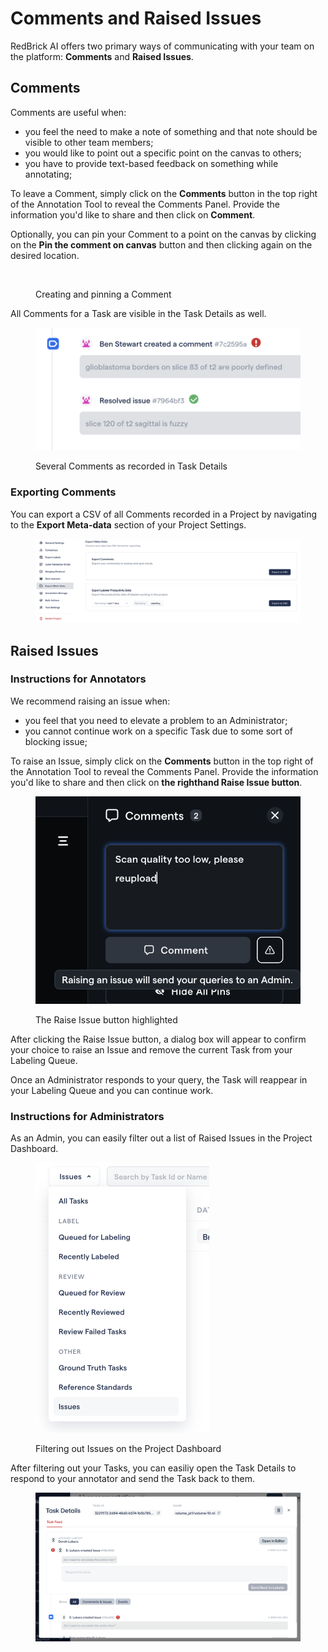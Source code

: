 # Comments and Raised Issues

RedBrick AI offers two primary ways of communicating with your team on the platform: **Comments** and **Raised Issues**.

## Comments

Comments are useful when:

* you feel the need to make a note of something and that note should be visible to other team members;
* you would like to point out a specific point on the canvas to others;
* you have to provide text-based feedback on something while annotating;

To leave a Comment, simply click on the **Comments** button in the top right of the Annotation Tool to reveal the Comments Panel. Provide the information you'd like to share and then click on **Comment**.

Optionally, you can pin your Comment to a point on the canvas by clicking on the **Pin the comment on canvas** button and then clicking again on the desired location.

<figure><img src="../.gitbook/assets/comments-pinning.gif" alt=""><figcaption><p>Creating and pinning a Comment</p></figcaption></figure>

All Comments for a Task are visible in the Task Details as well.

<figure><img src="../.gitbook/assets/image (26).png" alt=""><figcaption><p>Several Comments as recorded in Task Details</p></figcaption></figure>

### Exporting Comments

You can export a CSV of all Comments recorded in a Project by navigating to the **Export Meta-data** section of your Project Settings.

<figure><img src="../.gitbook/assets/image (30).png" alt=""><figcaption></figcaption></figure>

## Raised Issues

### Instructions for Annotators

We recommend raising an issue when:

* you feel that you need to elevate a problem to an Administrator;
* you cannot continue work on a specific Task due to some sort of blocking issue;

To raise an Issue, simply click on the **Comments** button in the top right of the Annotation Tool to reveal the Comments Panel. Provide the information you'd like to share and then click on **the righthand Raise Issue button**.

<figure><img src="../.gitbook/assets/image (27).png" alt=""><figcaption><p>The Raise Issue button highlighted</p></figcaption></figure>

After clicking the Raise Issue button, a dialog box will appear to confirm your choice to raise an Issue and remove the current Task from your Labeling Queue.&#x20;

Once an Administrator responds to your query, the Task will reappear in your Labeling Queue and you can continue work.

### Instructions for Administrators

As an Admin, you can easily filter out a list of Raised Issues in the Project Dashboard.&#x20;

<figure><img src="../.gitbook/assets/image (29).png" alt="" width="278"><figcaption><p>Filtering out Issues on the Project Dashboard</p></figcaption></figure>

After filtering out your Tasks, you can easiliy open the Task Details to respond to your annotator and send the Task back to them.

<figure><img src="../.gitbook/assets/image (9).png" alt=""><figcaption></figcaption></figure>

